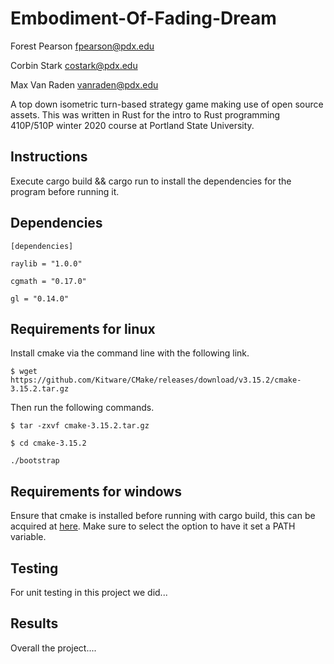 # Embodiment-Of-Fading-Dream
Forest Pearson <fpearson@pdx.edu>

Corbin Stark <costark@pdx.edu>

Max Van Raden <vanraden@pdx.edu>

A top down isometric turn-based strategy game making use of open source assets. This was written in Rust for the intro to Rust programming 410P/510P winter 2020 course at Portland State University.
## Instructions
 Execute cargo build && cargo run to install the dependencies for the program before running it.
## Dependencies
```
[dependencies]
```

```
raylib = "1.0.0"
```

```
cgmath = "0.17.0"
```

```
gl = "0.14.0"
```

## Requirements for linux
Install cmake via the command line with the following link.

```
$ wget https://github.com/Kitware/CMake/releases/download/v3.15.2/cmake-3.15.2.tar.gz
```
Then run the following commands.

```
$ tar -zxvf cmake-3.15.2.tar.gz
```

```
$ cd cmake-3.15.2
```

```
./bootstrap
```
## Requirements for windows

Ensure that cmake is installed before running with cargo build, this can be acquired at [here](https://cmake.org/download/). Make sure to select the option to have it set a PATH variable.

## Testing
For unit testing in this project we did...

## Results
Overall the project....
